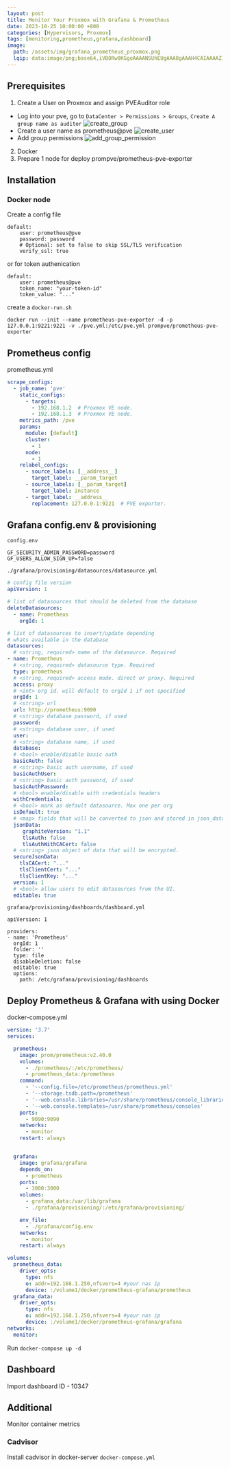```yaml
---
layout: post
title: Monitor Your Proxmox with Grafana & Prometheus
date: 2023-10-25 10:00:00 +800
categories: [Hypervisors, Proxmox]
tags: [monitoring,prometheus,grafana,dashboard]
image:
  path: /assets/img/grafana_prometheus_proxmox.png
  lqip: data:image/png;base64,iVBORw0KGgoAAAANSUhEUgAAA8gAAAH4CAIAAAAZ1VPRAALJIklEQVR4Aeyah5IbuxVE0aQ3h/eUv8L//1MOm/NumxaKp9TVZInO4e1d1QgDXNyMHgyG+vj59+Od
---
```


## Prerequisites

1. Create a User on Proxmox and assign PVEAuditor role

  - Log into your pve, go to `DataCenter > Permissions > Groups`, `Create A group name as auditor`
  ![create_group](/assets/img/create_group.png)
  - Create a user name as prometheus@pve
  ![create_user](/assets/img/create_user.png)
  - Add group permissions
  ![add_group_permission](/assets/img/add_group_permission)

2. Docker
3. Prepare 1 node for deploy prompve/prometheus-pve-exporter

## Installation

### Docker node
Create a config file 
```
default:
    user: prometheus@pve
    password: password
    # Optional: set to false to skip SSL/TLS verification
    verify_ssl: true
```
or for token authenication
```
default:
    user: prometheus@pve
    token_name: "your-token-id"
    token_value: "..."
```
create a `docker-run.sh`
```
docker run --init --name prometheus-pve-exporter -d -p 127.0.0.1:9221:9221 -v ./pve.yml:/etc/pve.yml prompve/prometheus-pve-exporter
```
## Prometheus config
prometheus.yml
```yml
scrape_configs:
  - job_name: 'pve'
    static_configs:
      - targets:
        - 192.168.1.2  # Proxmox VE node.
        - 192.168.1.3  # Proxmox VE node.
    metrics_path: /pve
    params:
      module: [default]
      cluster:
        - 1
      node: 
        - 1
    relabel_configs:
      - source_labels: [__address__]
        target_label: __param_target
      - source_labels: [__param_target]
        target_label: instance
      - target_label: __address__
        replacement: 127.0.0.1:9221  # PVE exporter.
```

## Grafana config.env & provisioning
`config.env`
```
GF_SECURITY_ADMIN_PASSWORD=password
GF_USERS_ALLOW_SIGN_UP=false
```

`./grafana/provisioning/datasources/datasource.yml`
```yml
# config file version
apiVersion: 1

# list of datasources that should be deleted from the database
deleteDatasources:
  - name: Prometheus
    orgId: 1

# list of datasources to insert/update depending
# whats available in the database
datasources:
  # <string, required> name of the datasource. Required
- name: Prometheus
  # <string, required> datasource type. Required
  type: prometheus
  # <string, required> access mode. direct or proxy. Required
  access: proxy
  # <int> org id. will default to orgId 1 if not specified
  orgId: 1
  # <string> url
  url: http://prometheus:9090
  # <string> database password, if used
  password:
  # <string> database user, if used
  user:
  # <string> database name, if used
  database:
  # <bool> enable/disable basic auth
  basicAuth: false
  # <string> basic auth username, if used
  basicAuthUser:
  # <string> basic auth password, if used
  basicAuthPassword:
  # <bool> enable/disable with credentials headers
  withCredentials:
  # <bool> mark as default datasource. Max one per org
  isDefault: true
  # <map> fields that will be converted to json and stored in json_data
  jsonData:
     graphiteVersion: "1.1"
     tlsAuth: false
     tlsAuthWithCACert: false
  # <string> json object of data that will be encrypted.
  secureJsonData:
    tlsCACert: "..."
    tlsClientCert: "..."
    tlsClientKey: "..."
  version: 1
  # <bool> allow users to edit datasources from the UI.
  editable: true
```

`grafana/provisioning/dashboards/dashboard.yml`

```
apiVersion: 1

providers:
- name: 'Prometheus'
  orgId: 1
  folder: ''
  type: file
  disableDeletion: false
  editable: true
  options:
    path: /etc/grafana/provisioning/dashboards
```

## Deploy Prometheus & Grafana with using Docker 

docker-compose.yml
```yml
version: '3.7'
services:

  prometheus:
    image: prom/prometheus:v2.40.0
    volumes:
      - ./prometheus/:/etc/prometheus/
      - prometheus_data:/prometheus
    command:
      - '--config.file=/etc/prometheus/prometheus.yml'
      - '--storage.tsdb.path=/prometheus'
      - '--web.console.libraries=/usr/share/prometheus/console_libraries'
      - '--web.console.templates=/usr/share/prometheus/consoles'
    ports:
      - 9090:9090
    networks:
      - monitor
    restart: always


  grafana:
    image: grafana/grafana
    depends_on:
      - prometheus
    ports:
      - 3000:3000
    volumes:
      - grafana_data:/var/lib/grafana
      - ./grafana/provisioning/:/etc/grafana/provisioning/

    env_file:
      - ./grafana/config.env
    networks:
      - monitor
    restart: always

volumes:
  prometheus_data:
    driver_opts:
      type: nfs
      o: addr=192.168.1.250,nfsvers=4 #your nas ip
      device: :/volume1/docker/prometheus-grafana/prometheus
  grafana_data:
    driver_opts:
      type: nfs
      o: addr=192.168.1.250,nfsvers=4 #your nas ip
      device: :/volume1/docker/prometheus-grafana/grafana
networks:
  monitor:
```

Run `docker-compose up -d`

## Dashboard
Import dashboard ID - 10347

## Additional
Monitor container metrics
### Cadvisor
Install cadvisor in docker-server
`docker-compose.yml`
```yml


```

